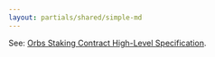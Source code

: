 ```yaml
---
layout: partials/shared/simple-md
---
```


See: [Orbs Staking Contract High-Level Specification](https://github.com/orbs-network/orbs-staking-contract/blob/master/docs/CONTRACT.md).
